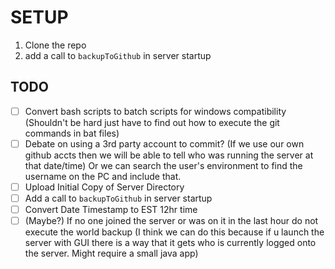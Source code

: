 # SETUP
1. Clone the repo
2. add a call to ```backupToGithub``` in server startup


## TODO

- [ ] Convert bash scripts to batch scripts for windows compatibility (Shouldn't be hard just have to find out how to execute the git commands in bat files)
- [ ] Debate on using a 3rd party account to commit? (If we use our own github accts then we will be able to tell who was running the server at that date/time) Or we can search the user's environment to find the username on the PC and include that.
- [ ] Upload Initial Copy of Server Directory
- [ ] Add a call to ```backupToGithub``` in server startup
- [ ] Convert Date Timestamp to EST 12hr time
- [ ] (Maybe?) If no one joined the server or was on it in the last hour do not execute the world backup (I think we can do this because if u launch the server with GUI there is a way that it gets who is currently logged onto the server. Might require a small java app)
